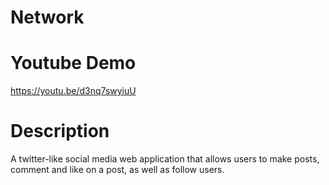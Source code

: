 # Network

# Youtube Demo

https://youtu.be/d3nq7swyiuU

# Description 

A twitter-like social media web application that allows users to make posts, comment and like on a post, as well as follow users.

